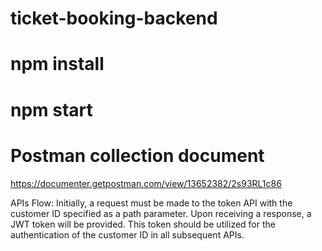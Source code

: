 # ticket-booking-backend

# npm install

# npm start

# Postman collection document
https://documenter.getpostman.com/view/13652382/2s93RL1c86

APIs Flow: Initially, a request must be made to the token API with the customer ID specified as a path parameter. Upon receiving a response, a JWT token will be provided. This token should be utilized for the authentication of the customer ID in all subsequent APIs.

